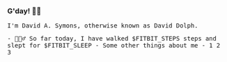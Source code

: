 ### G'day! 👋🏼

<samp>
<p>
I'm David A. Symons, otherwise known as David Dolph.
</p>
- 🚶🏼‍♂️ So far today, I have walked $FITBIT_STEPS steps and slept for $FITBIT_SLEEP
- Some other things about me
- 1 2 3
</samp>

<!--
**o6uoq/o6uoq** is a ✨ _special_ ✨ repository because its `README.md` (this file) appears on your GitHub profile.


Here are some ideas to get you started:

- 🔭 I’m currently working on ...
- 🌱 I’m currently learning ...
- 👯 I’m looking to collaborate on ...
- 🤔 I’m looking for help with ...
- 💬 Ask me about ...
- 📫 How to reach me: ...
- 😄 Pronouns: ...
- ⚡ Fun fact: ...
-->
